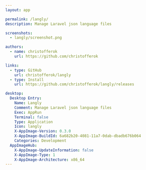 ```yaml
---
layout: app

permalink: /langly/
description: Manage Laravel json language files

screenshots:
  - langly/screenshot.png

authors:
  - name: christofferok
    url: https://github.com/christofferok

links:
  - type: GitHub
    url: christofferok/langly
  - type: Install
    url: https://github.com/christofferok/langly/releases

desktop:
  Desktop Entry:
    Name: Langly
    Comment: Manage Laravel json language files
    Exec: AppRun
    Terminal: false
    Type: Application
    Icon: langly
    X-AppImage-Version: 0.3.0
    X-AppImage-BuildId: 6a682b20-4081-11a7-0dab-dbadb676b064
    Categories: Development
  AppImageHub:
    X-AppImage-UpdateInformation: false
    X-AppImage-Type: 1
    X-AppImage-Architecture: x86_64
---
```

